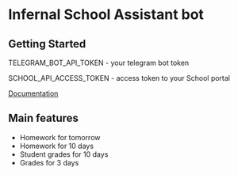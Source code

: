 # Infernal School Assistant bot

## Getting Started

TELEGRAM_BOT_API_TOKEN - your telegram bot token

SCHOOL_API_ACCESS_TOKEN - access token to your School portal

[Documentation](https://api.school.mosreg.ru)

## Main features
  * Homework for tomorrow
  * Homework for 10 days
  * Student grades for 10 days
  * Grades for 3 days
